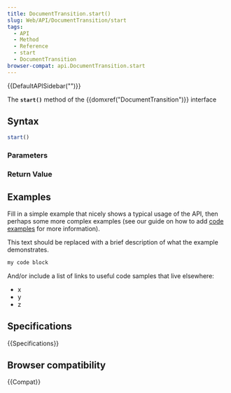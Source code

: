 ```yaml
---
title: DocumentTransition.start()
slug: Web/API/DocumentTransition/start
tags:
  - API
  - Method
  - Reference
  - start
  - DocumentTransition
browser-compat: api.DocumentTransition.start
---
```

{{DefaultAPISidebar("")}}

The **`start()`** method of the {{domxref("DocumentTransition")}} interface 

## Syntax

```js
start()
```

### Parameters



### Return Value



## Examples

Fill in a simple example that nicely shows a typical usage of the API, then perhaps some more complex examples (see our guide on how to add [code examples](/en-US/docs/MDN/Contribute/Structures/Code_examples) for more information).

This text should be replaced with a brief description of what the example demonstrates.

```js
my code block
```

And/or include a list of links to useful code samples that live elsewhere:

*   x
*   y
*   z

## Specifications

{{Specifications}}

## Browser compatibility

{{Compat}}

